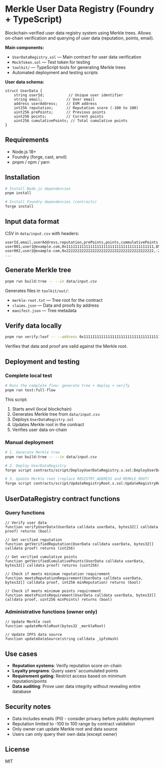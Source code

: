 # Merkle User Data Registry (Foundry + TypeScript)

Blockchain-verified user data registry system using Merkle trees. Allows on-chain verification and querying of user data (reputation, points, email).

**Main components:**
- `UserDataRegistry.sol` — Main contract for user data verification
- `MockToken.sol` — Test token for testing
- `toolkit/` — TypeScript tools for generating Merkle trees
- Automated deployment and testing scripts

**User data schema:**
```
struct UserData {
    string userId;           // Unique user identifier
    string email;           // User email
    address userAddress;    // EVM address
    int256 reputation;      // Reputation score (-100 to 100)
    uint256 prePoints;      // Previous points
    uint256 points;         // Current points
    uint256 cumulativePoints; // Total cumulative points
}
```

## Requirements
- Node.js 18+
- Foundry (forge, cast, anvil)
- pnpm / npm / yarn

## Installation
```bash
# Install Node.js dependencies
pnpm install

# Install Foundry dependencies (contracts)
forge install
```

## Input data format
CSV in `data/input.csv` with headers:
```
userId,email,userAddress,reputation,prePoints,points,cummulativePoints
user001,user1@example.com,0x1111111111111111111111111111111111111111,85,-1,150,500
user002,user2@example.com,0x2222222222222222222222222222222222222222,-20,0,75,300
...
```

## Generate Merkle tree
```bash
pnpm run build:tree -- --in data/input.csv
```
Generates files in `toolkit/out/`:
- `merkle-root.txt` — Tree root for the contract
- `claims.json` — Data and proofs by address
- `manifest.json` — Tree metadata

## Verify data locally
```bash
pnpm run verify:leaf -- --address 0x1111111111111111111111111111111111111111
```
Verifies that data and proof are valid against the Merkle root.

## Deployment and testing

### Complete local test
```bash
# Runs the complete flow: generate tree + deploy + verify
pnpm run test:full-flow
```

This script:
1. Starts anvil (local blockchain)
2. Generates Merkle tree from `data/input.csv`
3. Deploys `UserDataRegistry.sol`
4. Updates Merkle root in the contract
5. Verifies user data on-chain

### Manual deployment
```bash
# 1. Generate Merkle tree
pnpm run build:tree -- --in data/input.csv

# 2. Deploy UserDataRegistry
forge script contracts/script/DeployUserDataRegistry.s.sol:DeployUserDataRegistry --rpc-url $RPC_URL --broadcast

# 3. Update Merkle root (replace REGISTRY_ADDRESS and MERKLE_ROOT)
forge script contracts/script/UpdateRegistryRoot.s.sol:UpdateRegistryRoot --sig "run(address,bytes32)" $REGISTRY_ADDRESS $MERKLE_ROOT --rpc-url $RPC_URL --broadcast
```

## UserDataRegistry contract functions

### Query functions
```solidity
// Verify user data
function verifyUserData(UserData calldata userData, bytes32[] calldata proof) returns (bool)

// Get verified reputation
function getVerifiedReputation(UserData calldata userData, bytes32[] calldata proof) returns (int256)

// Get verified cumulative points
function getVerifiedCumulativePoints(UserData calldata userData, bytes32[] calldata proof) returns (uint256)

// Check if meets minimum reputation requirement
function meetsReputationRequirement(UserData calldata userData, bytes32[] calldata proof, int256 minReputation) returns (bool)

// Check if meets minimum points requirement
function meetsPointsRequirement(UserData calldata userData, bytes32[] calldata proof, uint256 minPoints) returns (bool)
```

### Administrative functions (owner only)
```solidity
// Update Merkle root
function updateMerkleRoot(bytes32 _merkleRoot)

// Update IPFS data source
function updateDataSource(string calldata _ipfsHash)
```

## Use cases

- **Reputation systems**: Verify reputation score on-chain
- **Loyalty programs**: Query users' accumulated points
- **Requirement gating**: Restrict access based on minimum reputation/points
- **Data auditing**: Prove user data integrity without revealing entire database

## Security notes

- Data includes emails (PII) - consider privacy before public deployment
- Reputation limited to -100 to 100 range by contract validation
- Only owner can update Merkle root and data source
- Users can only query their own data (except owner)

## License
MIT